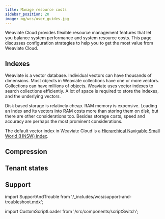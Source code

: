 ```yaml
---
title: Manage resource costs
sidebar_position: 20
image: og/wcs/user_guides.jpg
---
```


Weaviate Cloud provides flexible resource management features that let you balance system performance and system resource costs. This page discusses configuration strategies to help you to get the most value from Weaviate Cloud.

## Indexes

Weaviate is a vector database. Individual vectors can have thousands of dimensions. Most objects in Weaviate collections have one or more vectors. Collections can have millions of objects. Weaviate uses vector indexes to search collections efficiently. A lot of space is required to store the indexes, and the underlying vectors.

Disk based storage is relatively cheap. RAM memory is expensive. Loading an index and its vectors into RAM costs more than storing them on disk, but there are other considerations too. Besides storage costs, speed and accuracy are perhaps the most prominent considerations.


The default vector index in Weaviate Cloud is a [Hierarchical Navigable Small World (HNSW) index](/developers/weaviate/concepts/vector-index#hierarchical-navigable-small-world-hnsw-index).

## Compression

## Tenant states

## Support

import SupportAndTrouble from '/_includes/wcs/support-and-troubleshoot.mdx';

<SupportAndTrouble />

import CustomScriptLoader from '/src/components/scriptSwitch';

<CustomScriptLoader/>

